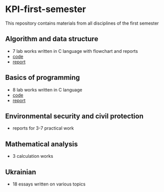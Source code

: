 # KPI-first-semester

This repository contains materials from all disciplines of the first semester

## Algorithm and data structure
- 7 lab works written in C language with flowchart and reports 
- [code](./Algorithm-and-data-structure/code/)
- [report](./Algorithm-and-data-structure/report/)
  
## Basics of programming
- 8 lab works written in C language
- [code](./Basics-of-programming/code/)
- [report](./Basics-of-programming/report/)
  
## Environmental security and civil protection
- reports for 3-7 practical work
  
## Mathematical analysis
- 3 calculation works
  
## Ukrainian
- 18 essays written on various topics
